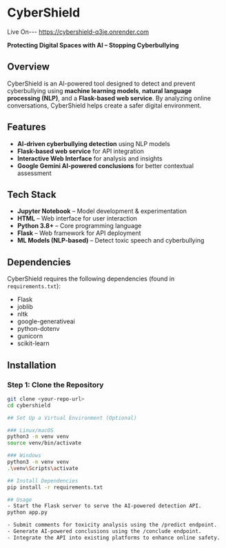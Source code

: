 # CyberShield

Live On--- https://cybershield-q3je.onrender.com 


**Protecting Digital Spaces with AI – Stopping Cyberbullying**

## Overview

CyberShield is an AI-powered tool designed to detect and prevent cyberbullying using **machine learning models**, **natural language processing (NLP)**, and a **Flask-based web service**. 
By analyzing online conversations, CyberShield helps create a safer digital environment.

## Features

- **AI-driven cyberbullying detection** using NLP models
- **Flask-based web service** for API integration
- **Interactive Web Interface** for analysis and insights
- **Google Gemini AI-powered conclusions** for better contextual assessment

## Tech Stack

- **Jupyter Notebook** – Model development & experimentation
- **HTML** – Web interface for user interaction
- **Python 3.8+** – Core programming language
- **Flask** – Web framework for API deployment
- **ML Models (NLP-based)** – Detect toxic speech and cyberbullying

## Dependencies

CyberShield requires the following dependencies (found in `requirements.txt`):
- Flask
- joblib
- nltk
- google-generativeai
- python-dotenv
- gunicorn
- scikit-learn

## Installation

### Step 1: Clone the Repository
```sh
git clone <your-repo-url>
cd cybershield

## Set Up a Virtual Environment (Optional)

### Linux/macOS
python3 -m venv venv
source venv/bin/activate

### Windows
python3 -m venv venv
.\venv\Scripts\activate

## Install Dependencies
pip install -r requirements.txt

## Usage
- Start the Flask server to serve the AI-powered detection API.
python app.py

- Submit comments for toxicity analysis using the /predict endpoint.
- Generate AI-powered conclusions using the /conclude endpoint.
- Integrate the API into existing platforms to enhance online safety.
